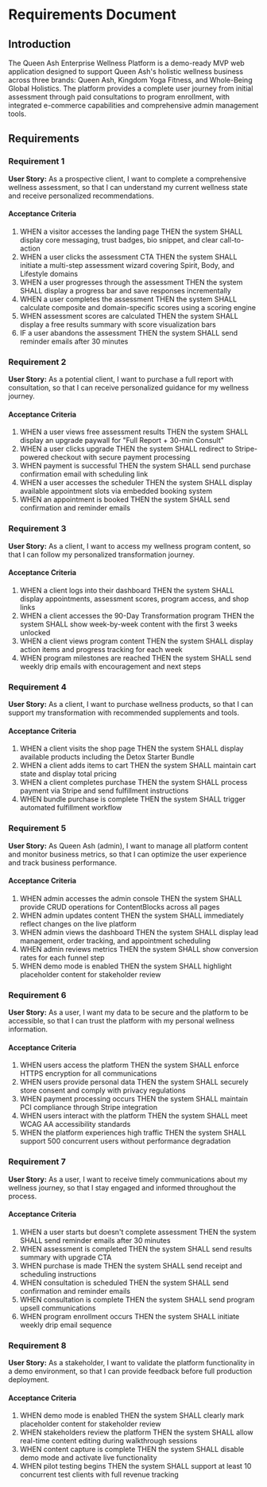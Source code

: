 # Requirements Document

## Introduction

The Queen Ash Enterprise Wellness Platform is a demo-ready MVP web application designed to support Queen Ash's holistic wellness business across three brands: Queen Ash, Kingdom Yoga Fitness, and Whole-Being Global Holistics. The platform provides a complete user journey from initial assessment through paid consultations to program enrollment, with integrated e-commerce capabilities and comprehensive admin management tools.

## Requirements

### Requirement 1

**User Story:** As a prospective client, I want to complete a comprehensive wellness assessment, so that I can understand my current wellness state and receive personalized recommendations.

#### Acceptance Criteria

1. WHEN a visitor accesses the landing page THEN the system SHALL display core messaging, trust badges, bio snippet, and clear call-to-action
2. WHEN a user clicks the assessment CTA THEN the system SHALL initiate a multi-step assessment wizard covering Spirit, Body, and Lifestyle domains
3. WHEN a user progresses through the assessment THEN the system SHALL display a progress bar and save responses incrementally
4. WHEN a user completes the assessment THEN the system SHALL calculate composite and domain-specific scores using a scoring engine
5. WHEN assessment scores are calculated THEN the system SHALL display a free results summary with score visualization bars
6. IF a user abandons the assessment THEN the system SHALL send reminder emails after 30 minutes

### Requirement 2

**User Story:** As a potential client, I want to purchase a full report with consultation, so that I can receive personalized guidance for my wellness journey.

#### Acceptance Criteria

1. WHEN a user views free assessment results THEN the system SHALL display an upgrade paywall for "Full Report + 30-min Consult"
2. WHEN a user clicks upgrade THEN the system SHALL redirect to Stripe-powered checkout with secure payment processing
3. WHEN payment is successful THEN the system SHALL send purchase confirmation email with scheduling link
4. WHEN a user accesses the scheduler THEN the system SHALL display available appointment slots via embedded booking system
5. WHEN an appointment is booked THEN the system SHALL send confirmation and reminder emails

### Requirement 3

**User Story:** As a client, I want to access my wellness program content, so that I can follow my personalized transformation journey.

#### Acceptance Criteria

1. WHEN a client logs into their dashboard THEN the system SHALL display appointments, assessment scores, program access, and shop links
2. WHEN a client accesses the 90-Day Transformation program THEN the system SHALL show week-by-week content with the first 3 weeks unlocked
3. WHEN a client views program content THEN the system SHALL display action items and progress tracking for each week
4. WHEN program milestones are reached THEN the system SHALL send weekly drip emails with encouragement and next steps

### Requirement 4

**User Story:** As a client, I want to purchase wellness products, so that I can support my transformation with recommended supplements and tools.

#### Acceptance Criteria

1. WHEN a client visits the shop page THEN the system SHALL display available products including the Detox Starter Bundle
2. WHEN a client adds items to cart THEN the system SHALL maintain cart state and display total pricing
3. WHEN a client completes purchase THEN the system SHALL process payment via Stripe and send fulfillment instructions
4. WHEN bundle purchase is complete THEN the system SHALL trigger automated fulfillment workflow

### Requirement 5

**User Story:** As Queen Ash (admin), I want to manage all platform content and monitor business metrics, so that I can optimize the user experience and track business performance.

#### Acceptance Criteria

1. WHEN admin accesses the admin console THEN the system SHALL provide CRUD operations for ContentBlocks across all pages
2. WHEN admin updates content THEN the system SHALL immediately reflect changes on the live platform
3. WHEN admin views the dashboard THEN the system SHALL display lead management, order tracking, and appointment scheduling
4. WHEN admin reviews metrics THEN the system SHALL show conversion rates for each funnel step
5. WHEN demo mode is enabled THEN the system SHALL highlight placeholder content for stakeholder review

### Requirement 6

**User Story:** As a user, I want my data to be secure and the platform to be accessible, so that I can trust the platform with my personal wellness information.

#### Acceptance Criteria

1. WHEN users access the platform THEN the system SHALL enforce HTTPS encryption for all communications
2. WHEN users provide personal data THEN the system SHALL securely store consent and comply with privacy regulations
3. WHEN payment processing occurs THEN the system SHALL maintain PCI compliance through Stripe integration
4. WHEN users interact with the platform THEN the system SHALL meet WCAG AA accessibility standards
5. WHEN the platform experiences high traffic THEN the system SHALL support 500 concurrent users without performance degradation

### Requirement 7

**User Story:** As a user, I want to receive timely communications about my wellness journey, so that I stay engaged and informed throughout the process.

#### Acceptance Criteria

1. WHEN a user starts but doesn't complete assessment THEN the system SHALL send reminder emails after 30 minutes
2. WHEN assessment is completed THEN the system SHALL send results summary with upgrade CTA
3. WHEN purchase is made THEN the system SHALL send receipt and scheduling instructions
4. WHEN consultation is scheduled THEN the system SHALL send confirmation and reminder emails
5. WHEN consultation is complete THEN the system SHALL send program upsell communications
6. WHEN program enrollment occurs THEN the system SHALL initiate weekly drip email sequence

### Requirement 8

**User Story:** As a stakeholder, I want to validate the platform functionality in a demo environment, so that I can provide feedback before full production deployment.

#### Acceptance Criteria

1. WHEN demo mode is enabled THEN the system SHALL clearly mark placeholder content for stakeholder review
2. WHEN stakeholders review the platform THEN the system SHALL allow real-time content editing during walkthrough sessions
3. WHEN content capture is complete THEN the system SHALL disable demo mode and activate live functionality
4. WHEN pilot testing begins THEN the system SHALL support at least 10 concurrent test clients with full revenue tracking